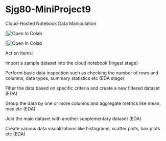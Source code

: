 # Sjg80-MiniProject9
Cloud-Hosted Notebook Data Manipulation

[![Open In Colab](https://colab.research.google.com/gist/shailajgg/51c98727c9b5a9712f3b1fdf4197a830/cloud-hosted-notebook.ipynb)

[![Open In Colab](https://colab.research.google.com/github/shailajgg/Git-Class-Fall-2023/blob/main/Cloud_hosted_notebook.ipynb)

Action Items:

Import a sample dataset into the cloud notebook (Ingest stage)

Perform basic data inspection such as checking the number of rows and columns, data types, summary statistics etc (EDA stage)

Filter the data based on specific criteria and create a new filtered dataset (EDA)

Group the data by one or more columns and aggregate metrics like mean, max etc (EDA)

Join the main dataset with another supplementary dataset (EDA)

Create various data visualizations like histograms, scatter plots, box plots etc (EDA)
